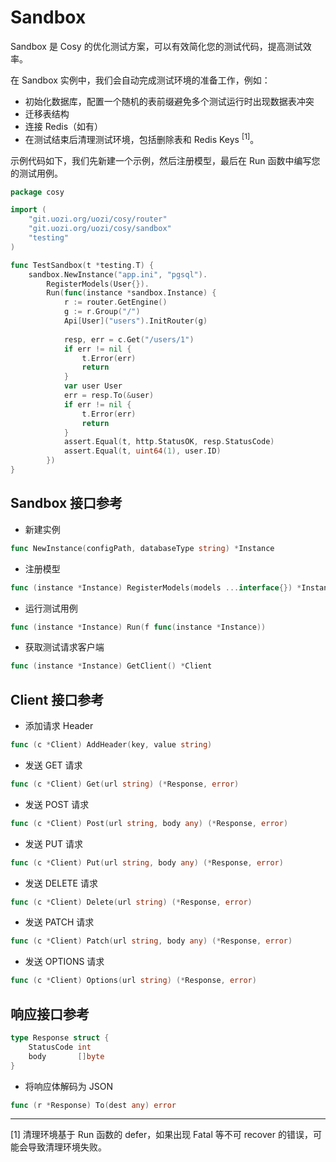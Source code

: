# Sandbox

Sandbox 是 Cosy 的优化测试方案，可以有效简化您的测试代码，提高测试效率。

在 Sandbox 实例中，我们会自动完成测试环境的准备工作，例如：
 - 初始化数据库，配置一个随机的表前缀避免多个测试运行时出现数据表冲突
 - 迁移表结构
 - 连接 Redis（如有）
 - 在测试结束后清理测试环境，包括删除表和 Redis Keys <sup>[1]</sup>。

示例代码如下，我们先新建一个示例，然后注册模型，最后在 Run 函数中编写您的测试用例。

```go
package cosy

import (
	"git.uozi.org/uozi/cosy/router"
	"git.uozi.org/uozi/cosy/sandbox"
	"testing"
)

func TestSandbox(t *testing.T) {
	sandbox.NewInstance("app.ini", "pgsql").
		RegisterModels(User{}).
		Run(func(instance *sandbox.Instance) {
			r := router.GetEngine()
			g := r.Group("/")
			Api[User]("users").InitRouter(g)
			
            resp, err = c.Get("/users/1")
            if err != nil {
                t.Error(err)
                return
            }
			var user User
			err = resp.To(&user)
            if err != nil {
                t.Error(err)
                return
            }
            assert.Equal(t, http.StatusOK, resp.StatusCode)
		    assert.Equal(t, uint64(1), user.ID)
		})
}
```

## Sandbox 接口参考

- 新建实例
```go
func NewInstance(configPath, databaseType string) *Instance
```

- 注册模型
```go
func (instance *Instance) RegisterModels(models ...interface{}) *Instance
```

- 运行测试用例
```go
func (instance *Instance) Run(f func(instance *Instance))
```

- 获取测试请求客户端
```go
func (instance *Instance) GetClient() *Client
```

## Client 接口参考
- 添加请求 Header
```go
func (c *Client) AddHeader(key, value string)
```

- 发送 GET 请求
```go
func (c *Client) Get(url string) (*Response, error)
```

- 发送 POST 请求
```go
func (c *Client) Post(url string, body any) (*Response, error)
```

- 发送 PUT 请求
```go
func (c *Client) Put(url string, body any) (*Response, error)
```

- 发送 DELETE 请求
```go
func (c *Client) Delete(url string) (*Response, error)
```

- 发送 PATCH 请求
```go
func (c *Client) Patch(url string, body any) (*Response, error)
```

- 发送 OPTIONS 请求
```go
func (c *Client) Options(url string) (*Response, error)
```

## 响应接口参考
```go
type Response struct {
	StatusCode int
	body       []byte
}
```

- 将响应体解码为 JSON
```go
func (r *Response) To(dest any) error
```




***
[1] 清理环境基于 Run 函数的 defer，如果出现 Fatal 等不可 recover 的错误，可能会导致清理环境失败。